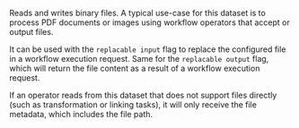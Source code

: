 Reads and writes binary files. A typical use-case for this dataset is to process PDF documents or images using workflow operators that accept or output files.

It can be used with the `replacable input` flag to replace the configured file in a workflow execution request.
Same for the `replacable output` flag, which will return the file content as a result of a workflow execution request.

If an operator reads from this dataset that does not support files directly (such as transformation or linking tasks), it will only receive the file metadata, which includes the file path.